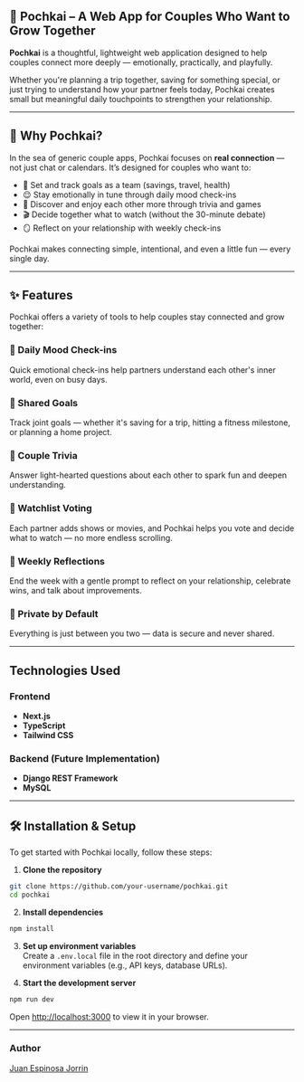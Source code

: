 ## 🌱 Pochkai – A Web App for Couples Who Want to Grow Together

**Pochkai** is a thoughtful, lightweight web application designed to help couples connect more deeply — emotionally, practically, and playfully.

Whether you're planning a trip together, saving for something special, or just trying to understand how your partner feels today, Pochkai creates small but meaningful daily touchpoints to strengthen your relationship.

---

## 🌱 Why Pochkai?

In the sea of generic couple apps, Pochkai focuses on **real connection** — not just chat or calendars. It’s designed for couples who want to:

- 🤝 Set and track goals as a team (savings, travel, health)
- 😌 Stay emotionally in tune through daily mood check-ins
- 🎲 Discover and enjoy each other more through trivia and games
- 🎬 Decide together what to watch (without the 30-minute debate)
- 🪞 Reflect on your relationship with weekly check-ins

Pochkai makes connecting simple, intentional, and even a little fun — every single day.

---

## ✨ Features

Pochkai offers a variety of tools to help couples stay connected and grow together:

### 💬 Daily Mood Check-ins  
Quick emotional check-ins help partners understand each other's inner world, even on busy days.

### 🎯 Shared Goals  
Track joint goals — whether it's saving for a trip, hitting a fitness milestone, or planning a home project.

### 🧠 Couple Trivia  
Answer light-hearted questions about each other to spark fun and deepen understanding.

### 🎥 Watchlist Voting  
Each partner adds shows or movies, and Pochkai helps you vote and decide what to watch — no more endless scrolling.

### 🔁 Weekly Reflections  
End the week with a gentle prompt to reflect on your relationship, celebrate wins, and talk about improvements.

### 🔐 Private by Default  
Everything is just between you two — data is secure and never shared.

---

## Technologies Used

### Frontend
- **Next.js**
- **TypeScript**
- **Tailwind CSS**

### Backend (Future Implementation)
- **Django REST Framework**
- **MySQL**

---

## 🛠️ Installation & Setup

To get started with Pochkai locally, follow these steps:

1. **Clone the repository**  
  ```bash
  git clone https://github.com/your-username/pochkai.git
  cd pochkai
  ```

2. **Install dependencies**  
  ```bash
  npm install
  ```

3. **Set up environment variables**  
  Create a `.env.local` file in the root directory and define your environment variables (e.g., API keys, database URLs).

4. **Start the development server**  
  ```bash
  npm run dev
  ```

  Open [http://localhost:3000](http://localhost:3000) to view it in your browser.

---

### Author
[Juan Espinosa Jorrin](https://juanespinosa.net)